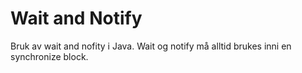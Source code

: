 # Wait and Notify
Bruk av wait and nofity i Java. Wait og notify må alltid brukes inni en synchronize block.